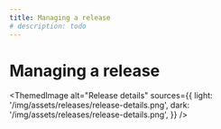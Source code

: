 ```yaml
---
title: Managing a release
# description: todo
---
```


# Managing a release

<!-- TODO: add actual screenshots for both light and dark modes -->
<ThemedImage
  alt="Release details"
  sources={{
    light: '/img/assets/releases/release-details.png',
    dark: '/img/assets/releases/release-details.png',
  }}
/>

